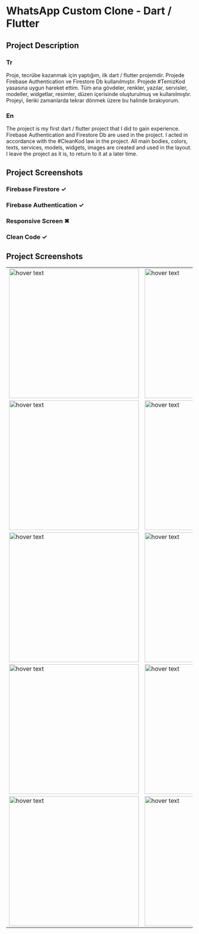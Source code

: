 # WhatsApp Custom Clone - Dart / Flutter

## Project Description

### Tr
Proje, tecrübe kazanmak için yaptığım, ilk dart / flutter projemdir. Projede Firebase Authentication ve Firestore Db kullanılmıştır. Projede #TemizKod yasasına uygun hareket ettim. Tüm ana gövdeler, renkler, yazılar, servisler, modeller, widgetlar, resimler, düzen içerisinde oluşturulmuş ve kullanılmıştır. Projeyi, ileriki zamanlarda tekrar dönmek üzere bu halinde bırakıyorum. 
</br>
### En
The project is my first dart / flutter project that I did to gain experience. Firebase Authentication and Firestore Db are used in the project. I acted in accordance with the #CleanKod law in the project. All main bodies, colors, texts, services, models, widgets, images are created and used in the layout. I leave the project as it is, to return to it at a later time.

## Project Screenshots
### Firebase Firestore ✓
### Firebase Authentication ✓
### Responsive Screen ✖
### Clean Code ✓

## Project Screenshots

<table>
  <tr>
    <td><img src="https://user-images.githubusercontent.com/17275354/157511136-febe785a-2c8a-4773-ace1-cce17aa89dbc.jpg" width="350" title="hover text"></td>
    <td><img src="https://user-images.githubusercontent.com/17275354/157511761-27d3e7c1-f8ba-4036-bf2c-e64adc171334.jpg" width="350" title="hover text"></td>
  </tr>
  <tr>
    <td><img src="https://user-images.githubusercontent.com/17275354/157512068-a9cdc900-f5dd-467d-b486-4f3ed208f93e.jpg" width="350" title="hover text"></td>
    <td><img src="https://user-images.githubusercontent.com/17275354/157512100-71368683-8404-4337-8650-0b53b092be2d.jpg" width="350" title="hover text"></td>
    <td><img src="https://user-images.githubusercontent.com/17275354/157512176-2b6ae005-b384-4d8b-be62-f8d284929b90.jpg" width="350" title="hover text"></td>
  </tr>
  <tr>
    <td><img src="https://user-images.githubusercontent.com/17275354/157512751-fa9401ae-e8fa-431a-bff3-2b875f7ad53a.jpg" width="350" title="hover text"></td>
    <td><img src="https://user-images.githubusercontent.com/17275354/157512771-a717d140-d5f1-4618-9f40-6e1869c691b2.jpg" width="350" title="hover text"></td>
    <td><img src="https://user-images.githubusercontent.com/17275354/157512802-17918b7e-5939-4291-aea3-7102ba228e34.jpg" width="350" title="hover text"></td>
    <td><img src="https://user-images.githubusercontent.com/17275354/157512815-a0756f25-728a-4f97-8b35-a3e00eee1194.jpg" width="350" title="hover text"></td>
  </tr>
  <tr>
    <td><img src="https://user-images.githubusercontent.com/17275354/157513216-e4f73d4f-4862-402f-887c-b04c2bf7072c.jpg" width="350" title="hover text"></td>
    <td><img src="https://user-images.githubusercontent.com/17275354/157513275-5ddb3145-d737-419e-bcb6-d9c857c0c3f2.jpg" width="350" title="hover text"></td>
    <td><img src="https://user-images.githubusercontent.com/17275354/157513274-afb61a34-9edf-42b7-b925-dbc09b322c54.jpg" width="350" title="hover text"></td>
    <td><img src="https://user-images.githubusercontent.com/17275354/157513336-f6f9e298-c2ea-44fa-a61d-bc3285bbf367.jpg" width="350" title="hover text"></td>
  </tr>
  <tr>
    <td><img src="https://user-images.githubusercontent.com/17275354/157513468-99d63826-0f5a-45e1-9120-834662ccc7b1.jpg" width="350" title="hover text"></td>
    <td><img src="https://user-images.githubusercontent.com/17275354/157513478-bf4e5a68-868c-4ec6-b6a1-c5c58aed4f16.jpg" width="350" title="hover text"></td>
    <td><img src="https://user-images.githubusercontent.com/17275354/157513491-8317f39b-d114-4bf2-a923-d0065c1c86ca.jpg" width="350" title="hover text"></td>
  </tr>
  
</table>
  
  
 

